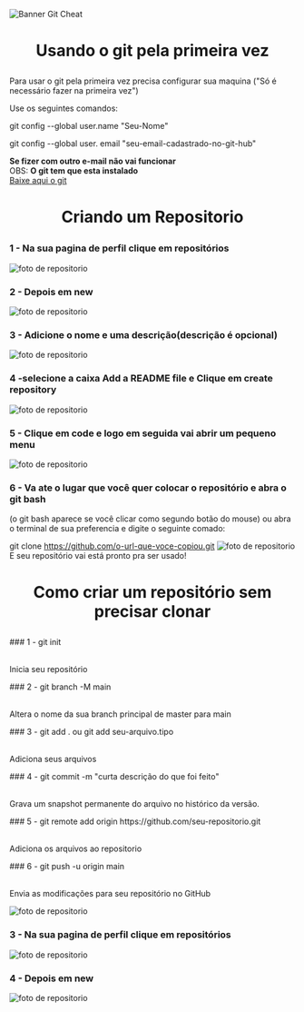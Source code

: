 ![Banner Git Cheat](https://i.imgur.com/Qj4inph.png)

# <p align="center">Usando o git pela primeira vez</p>

Para usar o git pela primeira vez precisa configurar sua maquina ("Só é necessário fazer na primeira vez")

Use os seguintes comandos:

git config --global user.name "Seu-Nome"

git config --global user. email "seu-email-cadastrado-no-git-hub"

**Se fizer com outro e-mail não vai funcionar**
<br>
OBS: **O git tem que esta instalado**
<br>
[Baixe aqui o git](https://git-scm.com/downloads)

# <p align="center">Criando um Repositorio </p>

### <p>1 - Na sua pagina de perfil clique em repositórios </p>

![foto de repositorio](https://i.imgur.com/KW6FMkG.png)

### <p>2 - Depois em new</p>

![foto de repositorio](https://i.imgur.com/GU8h8cM.png)

### <p>3 - Adicione o nome e uma descrição(descrição é opcional) </p>

![foto de repositorio](https://i.imgur.com/alDXOct.png)

### <p>4 -selecione a caixa Add a README file e Clique em create repository</p>

![foto de repositorio](https://i.imgur.com/EKbGYer.png)

### <p>5 - Clique em code e logo em seguida vai abrir um pequeno menu</p>

![foto de repositorio](https://i.imgur.com/kGBDmbw.png)

### <p>6 - Va ate o lugar que você quer colocar o repositório e abra o git bash
(o git bash aparece se você clicar como segundo botão do mouse)
ou abra o terminal de sua preferencia e digite o seguinte comado:

git clone https://github.com/o-url-que-voce-copiou.git
![foto de repositorio](https://i.imgur.com/c5VOaM2.png)
<br>
E seu repositório vai está pronto pra ser usado!</p>

# <p align="center"> Como criar um repositório sem precisar clonar</p>

<p>
### 1 - git init
</p>
<p>
  <br>
    Inicia seu repositório 
  <br>
</p>
<p>
### 2 - git branch -M main
</p>
<p>
  <br>
       Altera o nome da sua branch principal de master para main
       <br>
</p>
<p>
### 3 - git add . ou git add seu-arquivo.tipo
</p>
<p>
  <br>
       Adiciona seus arquivos
  <br>
</p>
<p>
### 4 - git commit -m "curta descrição do que foi feito"
</p>
<p>
  <br>
        Grava um snapshot permanente do arquivo no histórico da versão.
  <br>
</p>
<p>
### 5 - git remote add origin https://github.com/seu-repositorio.git
</p>
<p>
  <br>
         Adiciona os arquivos ao repositorio
  <br>
</p>
<p>
### 6 - git push -u origin main
</p>
<p>
  <br>
   Envia as modificações para seu repositório no GitHub
  <br>
</p>



![foto de repositorio]()
### <p>3 - Na sua pagina de perfil clique em repositórios </p>

![foto de repositorio]()

### <p>4 - Depois em new</p>

![foto de repositorio]()

